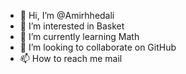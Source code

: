 - 👋 Hi, I’m @Amirhhedali
- 👀 I’m interested in Basket
- 🌱 I’m currently learning Math
- 💞️ I’m looking to collaborate on GitHub
- 📫 How to reach me mail

<!---
Amirhhedali/Amirhhedali is a ✨ special ✨ repository because its `README.md` (this file) appears on your GitHub profile.
You can click the Preview link to take a look at your changes.
--->
